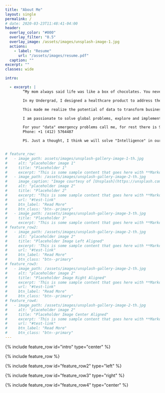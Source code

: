 ```yaml
---
title: "About Me"
layout: single
permalink: /
# date: 2020-03-23T11:48:41-04:00
header:
  overlay_color: "#000"
  overlay_filter: "0.5"
  overlay_image: /assets/images/unsplash-image-1.jpg
  actions:
    - label: "Resume"
      url: "/assets/images/resume.pdf"
  caption: ""
excerpt: ""
classes: wide

intro: 

  - excerpt: |
        “My mom always said life was like a box of chocolates. You never know what you're gonna get.” \-Forrest Gump

        In my Undergrad, I designed a healthcare product to address the lack of medical facilities in rural areas and used data generated to do a preliminary diagnosis without a doctor. I and my friend started a web consultancy where we digital transformed business and used their data to improve their business. After my undergrad, I was an associate SAP consultant in India, where I analyzed data for some fortune 500 companies. 

        This made me realize the potential of data to transform business and lives of people. Which lead me to persue my Master's degree at CMU. My first year was in Australia, then I interned in Malaysia and I did my second year in Pittsburgh. Since then I am working at Walmart and on product recommendation engine, creating data platforms and the Fraud engine.

        I am passionate to solve global problems, explore and implement the new emerging technologies, to solve social and business problems. 

        For your "data" emergency problems call me, for rest there is 911 
        Phone: +1 (412) 5764487

        PS. Just a thought, I think we will solve "Intelligence" in our lifetime. 


# feature_row:
#   - image_path: assets/images/unsplash-gallery-image-1-th.jpg
#     alt: "placeholder image 1"
#     title: "Placeholder 1"
#     excerpt: "This is some sample content that goes here with **Markdown** formatting."
#   - image_path: /assets/images/unsplash-gallery-image-2-th.jpg
#     image_caption: "Image courtesy of [Unsplash](https://unsplash.com/)"
#     alt: "placeholder image 2"
#     title: "Placeholder 2"
#     excerpt: "This is some sample content that goes here with **Markdown** formatting."
#     url: "#test-link"
#     btn_label: "Read More"
#     btn_class: "btn--primary"
#   - image_path: /assets/images/unsplash-gallery-image-3-th.jpg
#     title: "Placeholder 3"
#     excerpt: "This is some sample content that goes here with **Markdown** formatting."
# feature_row2:
#   - image_path: /assets/images/unsplash-gallery-image-2-th.jpg
#     alt: "placeholder image 2"
#     title: "Placeholder Image Left Aligned"
#     excerpt: 'This is some sample content that goes here with **Markdown** formatting. Left aligned with `type="left"`'
#     url: "#test-link"
#     btn_label: "Read More"
#     btn_class: "btn--primary"
# feature_row3:
#   - image_path: /assets/images/unsplash-gallery-image-2-th.jpg
#     alt: "placeholder image 2"
#     title: "Placeholder Image Right Aligned"
#     excerpt: 'This is some sample content that goes here with **Markdown** formatting. Right aligned with `type="right"`'
#     url: "#test-link"
#     btn_label: "Read More"
#     btn_class: "btn--primary"
# feature_row4:
#   - image_path: /assets/images/unsplash-gallery-image-2-th.jpg
#     alt: "placeholder image 2"
#     title: "Placeholder Image Center Aligned"
#     excerpt: 'This is some sample content that goes here with **Markdown** formatting. Centered with `type="center"`'
#     url: "#test-link"
#     btn_label: "Read More"
#     btn_class: "btn--primary"
---
```


{% include feature_row id="intro" type="center" %}

{% include feature_row %}

{% include feature_row id="feature_row2" type="left" %}

{% include feature_row id="feature_row3" type="right" %}

{% include feature_row id="feature_row4" type="center" %}